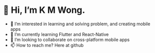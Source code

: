 # 👋 Hi, I’m K M Wong.
- 👀 I’m interested in learning and solving problem, and creating mobile apps
- 🌱 I’m currently learning Flutter and React-Native
- 💞️ I’m looking to collaborate on cross-platform mobile apps
- 📫 How to reach me? Here at github

<!---
kam89/kam89 is a ✨ special ✨ repository because its `README.md` (this file) appears on your GitHub profile.
You can click the Preview link to take a look at your changes.
--->
